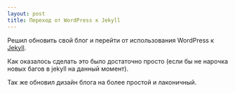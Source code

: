 ```yaml
---
layout: post
title: Переход от WordPress к Jekyll
---
```

Решил обновить свой блог и перейти от использования WordPress к [Jekyll](http://jekyllrb.com/). 

Как оказалось сделать это было достаточно просто (если бы не нарочка новых багов в jekyll на данный момент). 

Так же обновил дизайн блога на более простой и лаконичный. 
<!--more-->
